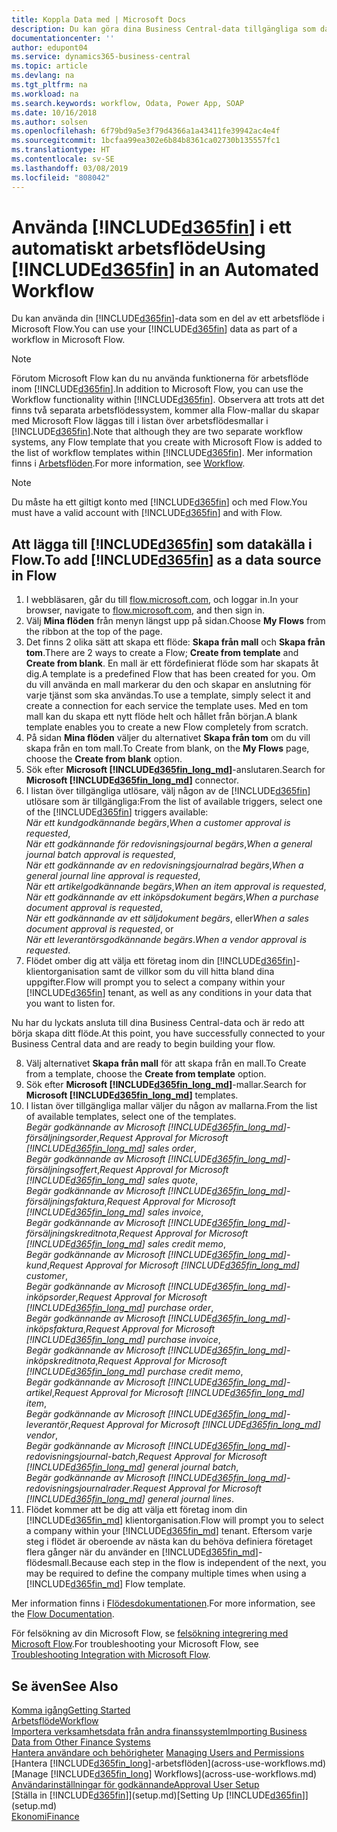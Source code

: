 ```yaml
---
title: Koppla Data med | Microsoft Docs
description: Du kan göra dina Business Central-data tillgängliga som datakälla och ange en OData-URL för dina webbtjänster för att skapa ett automatiskt arbetsflöde.
documentationcenter: ''
author: edupont04
ms.service: dynamics365-business-central
ms.topic: article
ms.devlang: na
ms.tgt_pltfrm: na
ms.workload: na
ms.search.keywords: workflow, Odata, Power App, SOAP
ms.date: 10/16/2018
ms.author: solsen
ms.openlocfilehash: 6f79bd9a5e3f79d4366a1a43411fe39942ac4e4f
ms.sourcegitcommit: 1bcfaa99ea302e6b84b8361ca02730b135557fc1
ms.translationtype: HT
ms.contentlocale: sv-SE
ms.lasthandoff: 03/08/2019
ms.locfileid: "808042"
---
```

# <a name="using-included365finincludesd365finmdmd-in-an-automated-workflow"></a><span data-ttu-id="2fc04-103">Använda [!INCLUDE[d365fin](includes/d365fin_md.md)] i ett automatiskt arbetsflöde</span><span class="sxs-lookup"><span data-stu-id="2fc04-103">Using [!INCLUDE[d365fin](includes/d365fin_md.md)] in an Automated Workflow</span></span>
<span data-ttu-id="2fc04-104">Du kan använda din [!INCLUDE[d365fin](includes/d365fin_md.md)]-data som en del av ett arbetsflöde i Microsoft Flow.</span><span class="sxs-lookup"><span data-stu-id="2fc04-104">You can use your [!INCLUDE[d365fin](includes/d365fin_md.md)] data as part of a workflow in Microsoft Flow.</span></span>

> [!NOTE]
> <span data-ttu-id="2fc04-105">Förutom Microsoft Flow kan du nu använda funktionerna för arbetsflöde inom [!INCLUDE[d365fin](includes/d365fin_md.md)].</span><span class="sxs-lookup"><span data-stu-id="2fc04-105">In addition to Microsoft Flow, you can use the Workflow functionality within [!INCLUDE[d365fin](includes/d365fin_md.md)].</span></span> <span data-ttu-id="2fc04-106">Observera att trots att det finns två separata arbetsflödessystem, kommer alla Flow-mallar du skapar med Microsoft Flow läggas till i listan över arbetsflödesmallar i [!INCLUDE[d365fin](includes/d365fin_md.md)].</span><span class="sxs-lookup"><span data-stu-id="2fc04-106">Note that although they are two separate workflow systems, any Flow template that you create with Microsoft Flow is added to the list of workflow templates within [!INCLUDE[d365fin](includes/d365fin_md.md)].</span></span> <span data-ttu-id="2fc04-107">Mer information finns i [Arbetsflöden](across-workflow.md).</span><span class="sxs-lookup"><span data-stu-id="2fc04-107">For more information, see [Workflow](across-workflow.md).</span></span>  

> [!NOTE]  
>   <span data-ttu-id="2fc04-108">Du måste ha ett giltigt konto med [!INCLUDE[d365fin](includes/d365fin_md.md)] och med Flow.</span><span class="sxs-lookup"><span data-stu-id="2fc04-108">You must have a valid account with [!INCLUDE[d365fin](includes/d365fin_md.md)] and with Flow.</span></span>  

## <a name="to-add-included365finincludesd365finmdmd-as-a-data-source-in-flow"></a><span data-ttu-id="2fc04-109">Att lägga till [!INCLUDE[d365fin](includes/d365fin_md.md)] som datakälla i Flow.</span><span class="sxs-lookup"><span data-stu-id="2fc04-109">To add [!INCLUDE[d365fin](includes/d365fin_md.md)] as a data source in Flow</span></span>
1. <span data-ttu-id="2fc04-110">I webbläsaren, går du till [flow.microsoft.com](https://flow.microsoft.com/en-us/), och loggar in.</span><span class="sxs-lookup"><span data-stu-id="2fc04-110">In your browser, navigate to [flow.microsoft.com](https://flow.microsoft.com/en-us/), and then sign in.</span></span>
2. <span data-ttu-id="2fc04-111">Välj **Mina flöden** från menyn längst upp på sidan.</span><span class="sxs-lookup"><span data-stu-id="2fc04-111">Choose **My Flows** from the ribbon at the top of the page.</span></span>
3. <span data-ttu-id="2fc04-112">Det finns 2 olika sätt att skapa ett flöde: **Skapa från mall** och **Skapa från tom**.</span><span class="sxs-lookup"><span data-stu-id="2fc04-112">There are 2 ways to create a Flow; **Create from template** and **Create from blank**.</span></span> <span data-ttu-id="2fc04-113">En mall är ett fördefinierat flöde som har skapats åt dig.</span><span class="sxs-lookup"><span data-stu-id="2fc04-113">A template is a predefined Flow that has been created for you.</span></span>  <span data-ttu-id="2fc04-114">Om du vill använda en mall markerar du den och skapar en anslutning för varje tjänst som ska användas.</span><span class="sxs-lookup"><span data-stu-id="2fc04-114">To use a template, simply select it and create a connection for each service the template uses.</span></span> <span data-ttu-id="2fc04-115">Med en tom mall kan du skapa ett nytt flöde helt och hållet från början.</span><span class="sxs-lookup"><span data-stu-id="2fc04-115">A blank template enables you to create a new Flow completely from scratch.</span></span>
4. <span data-ttu-id="2fc04-116">På sidan **Mina flöden** väljer du alternativet **Skapa från tom** om du vill skapa från en tom mall.</span><span class="sxs-lookup"><span data-stu-id="2fc04-116">To Create from blank, on the **My Flows** page, choose the **Create from blank** option.</span></span>
5. <span data-ttu-id="2fc04-117">Sök efter **Microsoft [!INCLUDE[d365fin_long_md](includes/d365fin_long_md.md)]**-anslutaren.</span><span class="sxs-lookup"><span data-stu-id="2fc04-117">Search for **Microsoft [!INCLUDE[d365fin_long_md](includes/d365fin_long_md.md)]** connector.</span></span>
6. <span data-ttu-id="2fc04-118">I listan över tillgängliga utlösare, välj någon av de [!INCLUDE[d365fin](includes/d365fin_md.md)] utlösare som är tillgängliga:</span><span class="sxs-lookup"><span data-stu-id="2fc04-118">From the list of available triggers, select one of the [!INCLUDE[d365fin](includes/d365fin_md.md)] triggers available:</span></span>  
    <span data-ttu-id="2fc04-119">*När ett kundgodkännande begärs*,</span><span class="sxs-lookup"><span data-stu-id="2fc04-119">*When a customer approval is requested*,</span></span>  
    <span data-ttu-id="2fc04-120">*När ett godkännande för redovisningsjournal begärs*,</span><span class="sxs-lookup"><span data-stu-id="2fc04-120">*When a general journal batch approval is requested*,</span></span>  
    <span data-ttu-id="2fc04-121">*När ett godkännande av en redovisningsjournalrad begärs*,</span><span class="sxs-lookup"><span data-stu-id="2fc04-121">*When a general journal line approval is requested*,</span></span>  
    <span data-ttu-id="2fc04-122">*När ett artikelgodkännande begärs*,</span><span class="sxs-lookup"><span data-stu-id="2fc04-122">*When an item approval is requested*,</span></span>  
    <span data-ttu-id="2fc04-123">*När ett godkännande av ett inköpsdokument begärs*,</span><span class="sxs-lookup"><span data-stu-id="2fc04-123">*When a purchase document approval is requested*,</span></span>  
    <span data-ttu-id="2fc04-124">*När ett godkännande av ett säljdokument begärs*, eller</span><span class="sxs-lookup"><span data-stu-id="2fc04-124">*When a sales document approval is requested*, or</span></span>  
    <span data-ttu-id="2fc04-125">*När ett leverantörsgodkännande begärs*.</span><span class="sxs-lookup"><span data-stu-id="2fc04-125">*When a vendor approval is requested*.</span></span>
7. <span data-ttu-id="2fc04-126">Flödet omber dig att välja ett företag inom din [!INCLUDE[d365fin](includes/d365fin_md.md)]-klientorganisation samt de villkor som du vill hitta bland dina uppgifter.</span><span class="sxs-lookup"><span data-stu-id="2fc04-126">Flow will prompt you to select a company within your [!INCLUDE[d365fin](includes/d365fin_md.md)] tenant, as well as any conditions in your data that you want to listen for.</span></span>

<span data-ttu-id="2fc04-127">Nu har du lyckats ansluta till dina Business Central-data och är redo att börja skapa ditt flöde.</span><span class="sxs-lookup"><span data-stu-id="2fc04-127">At this point, you have successfully connected to your Business Central data and are ready to begin building your flow.</span></span>

8. <span data-ttu-id="2fc04-128">Välj alternativet **Skapa från mall** för att skapa från en mall.</span><span class="sxs-lookup"><span data-stu-id="2fc04-128">To Create from a template, choose the **Create from template** option.</span></span>
9. <span data-ttu-id="2fc04-129">Sök efter **Microsoft [!INCLUDE[d365fin_long_md](includes/d365fin_long_md.md)]**-mallar.</span><span class="sxs-lookup"><span data-stu-id="2fc04-129">Search for **Microsoft [!INCLUDE[d365fin_long_md](includes/d365fin_long_md.md)]** templates.</span></span>
10. <span data-ttu-id="2fc04-130">I listan över tillgängliga mallar väljer du någon av mallarna.</span><span class="sxs-lookup"><span data-stu-id="2fc04-130">From the list of available templates, select one of the templates.</span></span>  
    <span data-ttu-id="2fc04-131">*Begär godkännande av Microsoft [!INCLUDE[d365fin_long_md](includes/d365fin_long_md.md)]-försäljningsorder*,</span><span class="sxs-lookup"><span data-stu-id="2fc04-131">*Request Approval for Microsoft [!INCLUDE[d365fin_long_md](includes/d365fin_long_md.md)] sales order*,</span></span>  
    <span data-ttu-id="2fc04-132">*Begär godkännande av Microsoft [!INCLUDE[d365fin_long_md](includes/d365fin_long_md.md)]-försäljningsoffert*,</span><span class="sxs-lookup"><span data-stu-id="2fc04-132">*Request Approval for Microsoft [!INCLUDE[d365fin_long_md](includes/d365fin_long_md.md)] sales quote*,</span></span>  
    <span data-ttu-id="2fc04-133">*Begär godkännande av Microsoft [!INCLUDE[d365fin_long_md](includes/d365fin_long_md.md)]-försäljningsfaktura*,</span><span class="sxs-lookup"><span data-stu-id="2fc04-133">*Request Approval for Microsoft [!INCLUDE[d365fin_long_md](includes/d365fin_long_md.md)] sales invoice*,</span></span>  
    <span data-ttu-id="2fc04-134">*Begär godkännande av Microsoft [!INCLUDE[d365fin_long_md](includes/d365fin_long_md.md)]-försäljningskreditnota*,</span><span class="sxs-lookup"><span data-stu-id="2fc04-134">*Request Approval for Microsoft [!INCLUDE[d365fin_long_md](includes/d365fin_long_md.md)] sales credit memo*,</span></span>  
    <span data-ttu-id="2fc04-135">*Begär godkännande av Microsoft [!INCLUDE[d365fin_long_md](includes/d365fin_long_md.md)]-kund*,</span><span class="sxs-lookup"><span data-stu-id="2fc04-135">*Request Approval for Microsoft [!INCLUDE[d365fin_long_md](includes/d365fin_long_md.md)] customer*,</span></span>  
    <span data-ttu-id="2fc04-136">*Begär godkännande av Microsoft [!INCLUDE[d365fin_long_md](includes/d365fin_long_md.md)]-inköpsorder*,</span><span class="sxs-lookup"><span data-stu-id="2fc04-136">*Request Approval for Microsoft [!INCLUDE[d365fin_long_md](includes/d365fin_long_md.md)] purchase order*,</span></span>  
    <span data-ttu-id="2fc04-137">*Begär godkännande av Microsoft [!INCLUDE[d365fin_long_md](includes/d365fin_long_md.md)]-inköpsfaktura*,</span><span class="sxs-lookup"><span data-stu-id="2fc04-137">*Request Approval for Microsoft [!INCLUDE[d365fin_long_md](includes/d365fin_long_md.md)] purchase invoice*,</span></span>  
    <span data-ttu-id="2fc04-138">*Begär godkännande av Microsoft [!INCLUDE[d365fin_long_md](includes/d365fin_long_md.md)]-inköpskreditnota*,</span><span class="sxs-lookup"><span data-stu-id="2fc04-138">*Request Approval for Microsoft [!INCLUDE[d365fin_long_md](includes/d365fin_long_md.md)] purchase credit memo*,</span></span>  
    <span data-ttu-id="2fc04-139">*Begär godkännande av Microsoft [!INCLUDE[d365fin_long_md](includes/d365fin_long_md.md)]-artikel*,</span><span class="sxs-lookup"><span data-stu-id="2fc04-139">*Request Approval for Microsoft [!INCLUDE[d365fin_long_md](includes/d365fin_long_md.md)] item*,</span></span>  
    <span data-ttu-id="2fc04-140">*Begär godkännande av Microsoft [!INCLUDE[d365fin_long_md](includes/d365fin_long_md.md)]-leverantör*,</span><span class="sxs-lookup"><span data-stu-id="2fc04-140">*Request Approval for Microsoft [!INCLUDE[d365fin_long_md](includes/d365fin_long_md.md)] vendor*,</span></span>  
    <span data-ttu-id="2fc04-141">*Begär godkännande av Microsoft [!INCLUDE[d365fin_long_md](includes/d365fin_long_md.md)]-redovisningsjournal-batch*,</span><span class="sxs-lookup"><span data-stu-id="2fc04-141">*Request Approval for Microsoft [!INCLUDE[d365fin_long_md](includes/d365fin_long_md.md)] general journal batch*,</span></span>  
    <span data-ttu-id="2fc04-142">*Begär godkännande av Microsoft [!INCLUDE[d365fin_long_md](includes/d365fin_long_md.md)]-redovisningsjournalrader*.</span><span class="sxs-lookup"><span data-stu-id="2fc04-142">*Request Approval for Microsoft [!INCLUDE[d365fin_long_md](includes/d365fin_long_md.md)] general journal lines*.</span></span>  
11. <span data-ttu-id="2fc04-143">Flödet kommer att be dig att välja ett företag inom din [!INCLUDE[d365fin_md](includes/d365fin_md.md)] klientorganisation.</span><span class="sxs-lookup"><span data-stu-id="2fc04-143">Flow will prompt you to select a company within your [!INCLUDE[d365fin_md](includes/d365fin_md.md)] tenant.</span></span> <span data-ttu-id="2fc04-144">Eftersom varje steg i flödet är oberoende av nästa kan du behöva definiera företaget flera gånger när du använder en [!INCLUDE[d365fin_md](includes/d365fin_md.md)]-flödesmall.</span><span class="sxs-lookup"><span data-stu-id="2fc04-144">Because each step in the flow is independent of the next, you may be required to define the company multiple times when using a [!INCLUDE[d365fin_md](includes/d365fin_md.md)] Flow template.</span></span>

<span data-ttu-id="2fc04-145">Mer information finns i [Flödesdokumentationen](https://docs.microsoft.com/en-us/flow/getting-started).</span><span class="sxs-lookup"><span data-stu-id="2fc04-145">For more information, see the [Flow Documentation](https://docs.microsoft.com/en-us/flow/getting-started).</span></span>

<span data-ttu-id="2fc04-146">För felsökning av din Microsoft Flow, se [felsökning integrering med Microsoft Flow](across-troubleshooting-how-use-financials-data-source-flow.md).</span><span class="sxs-lookup"><span data-stu-id="2fc04-146">For troubleshooting your Microsoft Flow, see [Troubleshooting Integration with Microsoft Flow](across-troubleshooting-how-use-financials-data-source-flow.md).</span></span>

## <a name="see-also"></a><span data-ttu-id="2fc04-147">Se även</span><span class="sxs-lookup"><span data-stu-id="2fc04-147">See Also</span></span>
[<span data-ttu-id="2fc04-148">Komma igång</span><span class="sxs-lookup"><span data-stu-id="2fc04-148">Getting Started</span></span>](product-get-started.md)  
[<span data-ttu-id="2fc04-149">Arbetsflöde</span><span class="sxs-lookup"><span data-stu-id="2fc04-149">Workflow</span></span>](across-workflow.md)  
[<span data-ttu-id="2fc04-150">Importera verksamhetsdata från andra finanssystem</span><span class="sxs-lookup"><span data-stu-id="2fc04-150">Importing Business Data from Other Finance Systems</span></span>](across-import-data-configuration-packages.md)  
<span data-ttu-id="2fc04-151">[Hantera användare och behörigheter](ui-how-users-permissions.md) </span><span class="sxs-lookup"><span data-stu-id="2fc04-151">[Managing Users and Permissions](ui-how-users-permissions.md) </span></span>  
<span data-ttu-id="2fc04-152">[Hantera [!INCLUDE[d365fin_long](includes/d365fin_long_md.md)]-arbetsflöden](across-use-workflows.md)</span><span class="sxs-lookup"><span data-stu-id="2fc04-152">[Manage [!INCLUDE[d365fin_long](includes/d365fin_long_md.md)] Workflows](across-use-workflows.md)</span></span>  
[<span data-ttu-id="2fc04-153">Användarinställningar för godkännande</span><span class="sxs-lookup"><span data-stu-id="2fc04-153">Approval User Setup</span></span>](across-how-to-set-up-approval-users.md)  
<span data-ttu-id="2fc04-154">[Ställa in [!INCLUDE[d365fin](includes/d365fin_md.md)]](setup.md)</span><span class="sxs-lookup"><span data-stu-id="2fc04-154">[Setting Up [!INCLUDE[d365fin](includes/d365fin_md.md)]](setup.md)</span></span>  
[<span data-ttu-id="2fc04-155">Ekonomi</span><span class="sxs-lookup"><span data-stu-id="2fc04-155">Finance</span></span>](finance.md)  
